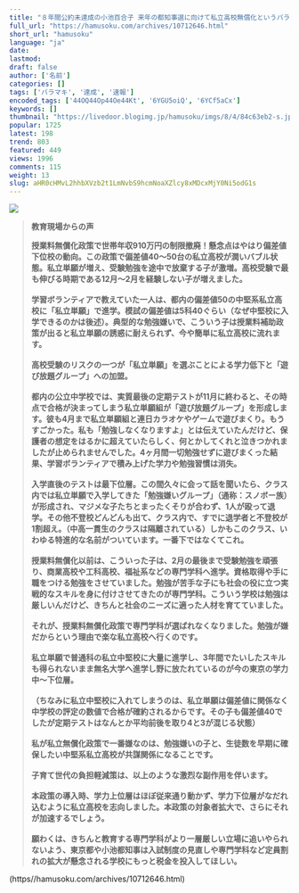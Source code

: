 ```yaml
---
title: "８年間公約未達成の小池百合子 来年の都知事選に向けて私立高校無償化というバラマキ政策でやった感を出し始める ※教育現場からは批判殺到"
full_url: "https://hamusoku.com/archives/10712646.html"
short_url: "hamusoku"
language: "ja"
date: 
lastmod: 
draft: false
author: ['名前']
categories: []
tags: ['バラマキ', '達成', '速報']
encoded_tags: ['44OQ44Op44Oe44Kt', '6YGU5oiQ', '6YCf5aCx']
keywords: []
thumbnail: "https://livedoor.blogimg.jp/hamusoku/imgs/8/4/84c63eb2-s.jpg"
popular: 1725
latest: 198
trend: 803
featured: 449
views: 1996
comments: 115
weight: 13
slug: aHR0cHMvL2hhbXVzb2t1LmNvbS9hcmNoaXZlcy8xMDcxMjY0Ni5odG1s
---
```


![](https://livedoor.blogimg.jp/hamusoku/imgs/8/4/84c63eb2-s.jpg)

<blockquote><p></p><p><p><b>教育現場からの声<br> </b></p></p><p><b>授業料無償化政策で世帯年収910万円の制限撤廃！懸念点はやはり偏差値下位校の動向。この政策で偏差値40～50台の私立高校が潤いバブル状態。私立単願が増え、受験勉強を途中で放棄する子が激増。高校受験で最も伸びる時期である12月～2月を経験しない子が増えました。<br> <br> 学習ボランティアで教えていた一人は、都内の偏差値50の中堅系私立高校に「私立単願」で進学。模試の偏差値は5科40ぐらい（なぜ中堅校に入学できるのかは後述）。典型的な勉強嫌いで、こういう子は授業料補助政策が出ると私立単願の誘惑に耐えられず、今や簡単に私立高校に流れます。<br> <br> 高校受験のリスクの一つが「私立単願」を選ぶことによる学力低下と「遊び放題グループ」への加盟。<br> <br> 都内の公立中学校では、実質最後の定期テストが11月に終わると、その時点で合格が決まってしまう私立単願組が「遊び放題グループ」を形成します。彼も4月まで私立単願組と連日カラオケやゲームで遊びまくり。もうすごかった。私も「勉強しなくなりますよ」とは伝えていたんだけど、保護者の想定をはるかに超えていたらしく、何とかしてくれと泣きつかれましたが止められませんでした。4ヶ月間一切勉強せずに遊びまくった結果、学習ボランティアで積み上げた学力や勉強習慣は消失。<br> <br> 入学直後のテストは最下位層。この間久々に会って話を聞いたら、クラス内では私立単願で入学してきた「勉強嫌いグループ」（通称：スノボー族）が形成され、マジメな子たちとまったくそりが合わず、1人が殴って退学。その他不登校どんどんも出て、クラス内で、すでに退学者と不登校が1割超え。（中高一貫生のクラスは隔離されている）しかもこのクラス、いわゆる特進的な名前がついています。一番下ではなくてこれ。<br> <br> 授業料無償化以前は、こういった子は、2月の最後まで受験勉強を頑張り、商業高校や工科高校、福祉系などの専門学科へ進学。資格取得や手に職をつける勉強をさせていました。勉強が苦手な子にも社会の役に立つ実戦的なスキルを身に付けさせてきたのが専門学科。こういう学校は勉強は厳しいんだけど、きちんと社会のニーズに適った人材を育てていました。<br> <br> それが、授業料無償化政策で専門学科が選ばれなくなりました。勉強が嫌だからという理由で楽な私立高校へ行くのです。<br> <br> 私立単願で普通科の私立中堅校に大量に進学し、3年間でたいしたスキルも得られないまま無名大学へ進学し野に放たれているのが今の東京の学力中～下位層。<br> <br> （ちなみに私立中堅校に入れてしまうのは、私立単願は偏差値に関係なく中学校の評定の数値で合格が確約されるからです。その子も偏差値40でしたが定期テストはなんとか平均前後を取り4と3が混じる状態）<br> <br> 私が私立無償化政策で一番嫌なのは、勉強嫌いの子と、生徒数を早期に確保したい中堅系私立高校が共謀関係になることです。<br> <br> 子育て世代の負担軽減策は、以上のような激烈な副作用を伴います。<br> <br> 本政策の導入時、学力上位層はほぼ従来通り動かず、学力下位層がなだれ込むように私立高校を志向しました。本政策の対象者拡大で、さらにそれが加速するでしょう。<br> <br> 願わくは、きちんと教育する専門学科がより一層厳しい立場に追いやられないよう、東京都や小池都知事は入試制度の見直しや専門学科など定員割れの拡大が懸念される学校にもっと税金を投入してほしい。</b></p></blockquote>

(https//hamusoku.com/archives/10712646.html)
